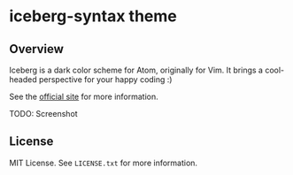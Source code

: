 iceberg-syntax theme
====================


Overview
--------
Iceberg is a dark color scheme for Atom, originally for Vim.
It brings a cool-headed perspective for your happy coding :)

See the [official site](http://cocopon.me/app/vim-iceberg/) for more
information.

TODO: Screenshot


License
-------
MIT License. See `LICENSE.txt` for more information.
